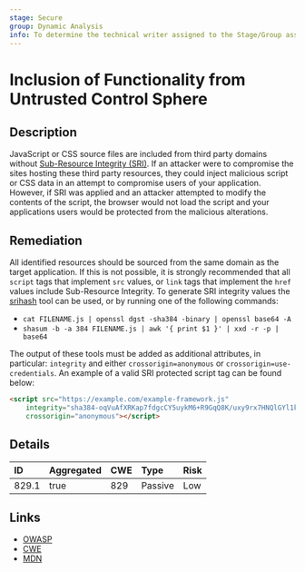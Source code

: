 ```yaml
---
stage: Secure
group: Dynamic Analysis
info: To determine the technical writer assigned to the Stage/Group associated with this page, see https://about.gitlab.com/handbook/product/ux/technical-writing/#assignments
---
```


# Inclusion of Functionality from Untrusted Control Sphere

## Description

JavaScript or CSS source files are included from third party domains without
[Sub-Resource Integrity (SRI)](https://developer.mozilla.org/en-US/docs/Web/Security/Subresource_Integrity).
If an attacker were to compromise the sites hosting these third party resources, they could inject malicious
script or CSS data in an attempt to compromise users of your application. However, if SRI was applied and an
attacker attempted to modify the contents of the script, the browser would not load the script and your
applications users would be protected from the malicious alterations.

## Remediation

All identified resources should be sourced from the same domain as the target application. If this is not
possible, it is strongly recommended that all `script` tags that implement `src` values, or `link` tags
that implement the `href` values include Sub-Resource Integrity. To generate SRI integrity values the
[srihash](https://www.srihash.org/) tool can be used, or by running one of the following commands:

- `cat FILENAME.js | openssl dgst -sha384 -binary | openssl base64 -A`
- `shasum -b -a 384 FILENAME.js | awk '{ print $1 }' | xxd -r -p | base64`

The output of these tools must be added as additional attributes, in particular: `integrity` and either
`crossorigin=anonymous` or `crossorigin=use-credentials`.
An example of a valid SRI protected script tag can be found below:

```html
<script src="https://example.com/example-framework.js"
    integrity="sha384-oqVuAfXRKap7fdgcCY5uykM6+R9GqQ8K/uxy9rx7HNQlGYl1kPzQho1wx4JwY8wC"
    crossorigin="anonymous"></script>
```

## Details

| ID | Aggregated | CWE | Type | Risk |
|:---|:--------|:--------|:--------|:--------|
| 829.1 | true | 829 | Passive | Low |

## Links

- [OWASP](https://cheatsheetseries.owasp.org/cheatsheets/Third_Party_Javascript_Management_Cheat_Sheet.html#subresource-integrity)
- [CWE](https://cwe.mitre.org/data/definitions/829.html)
- [MDN](https://developer.mozilla.org/en-US/docs/Web/Security/Subresource_Integrity)

